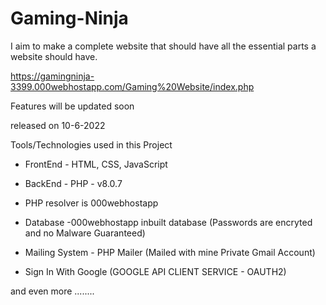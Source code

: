 # Gaming-Ninja

I aim to make a complete website that should have all the essential parts a website should have.

https://gamingninja-3399.000webhostapp.com/Gaming%20Website/index.php

Features will be updated soon

released on 10-6-2022

Tools/Technologies used in this Project

* FrontEnd - HTML, CSS, JavaScript
* BackEnd - PHP - v8.0.7

* PHP resolver is 000webhostapp
* Database -000webhostapp inbuilt database (Passwords are encryted and no Malware Guaranteed)

* Mailing System - PHP Mailer (Mailed with mine Private Gmail Account)
* Sign In With Google (GOOGLE API CLIENT SERVICE - OAUTH2)

and even more ........
